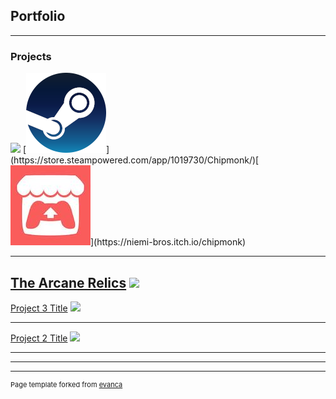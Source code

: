 ## Portfolio

---

### Projects

<img src="https://media.indiedb.com/images/presskit/1/2/1054/Chipmonk_Cover_Art_ReallyWide.1.png?raw=true"/>
[<img src="images/steam.png?raw=false"/>](https://store.steampowered.com/app/1019730/Chipmonk/)[<img src="images/itch.png?raw=false"/>](https://niemi-bros.itch.io/chipmonk)


---
[The Arcane Relics](https://niemi-bros.itch.io/the-arcane-relics)
<img src="https://media.indiedb.com/images/members/4/3265/3264780/profile/TAR_Icon_Banner.png?raw=true"/>
---
[Project 3 Title](/sample_page)
<img src="images/dummy_thumbnail.jpg?raw=true"/>

---
[Project 2 Title](/pdf/sample_presentation.pdf)
<img src="images/dummy_thumbnail.jpg?raw=true"/>

---

---




---
<p style="font-size:11px">Page template forked from <a href="https://github.com/evanca/quick-portfolio">evanca</a></p>
<!-- Remove above link if you don't want to attibute -->
